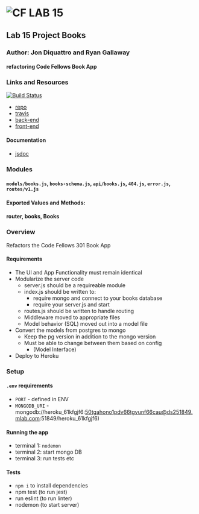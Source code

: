 ![CF](http://i.imgur.com/7v5ASc8.png) LAB 15
=================================================

## Lab 15 Project Books

### Author: Jon Diquattro and Ryan Gallaway 
#### refactoring Code Fellows Book App
### Links and Resources

[![Build Status](https://travis-ci.com/jondiquattro/15-project-books.svg?branch=master)](https://travis-ci.com/jondiquattro/15-project-books)

* [repo](https://github.com/jondiquattro/15-project-books)
* [travis](https://travis-ci.com/jondiquattro/15-project-books)
* [back-end](https://lab-15-ryan-jon.herokuapp.com/)
* [front-end](http://localhost:8080)

#### Documentation 
* [jsdoc](https://github.com/jondiquattro/15-project-books/blob/master/docs/index.html) 

### Modules
#### `models/books.js`, `books-schema.js`, `api/books.js`, `404.js`, `error.js`, `routes/v1.js`
#### Exported Values and Methods:
#### router, books, Books

### Overview
Refactors the Code Fellows 301 Book App

#### Requirements
* The UI and App Functionality must remain identical
* Modularize the server code
  * server.js should be a requireable module
  * index.js should be written to:
    * require mongo and connect to your books database
    * require your server.js and start
  * routes.js should be written to handle routing
  * Middleware moved to appropriate files
  * Model behavior (SQL) moved out into a model file
* Convert the models from postgres to mongo
  * Keep the pg version in addition to the mongo version
  * Must be able to change between them based on config
    * (Model Interface)
* Deploy to Heroku

### Setup
#### `.env` requirements
* `PORT` - defined in ENV
* `MONGODB_URI` - mongodb://heroku_61kfgjf6:50tgahono1pdv66tgvunf66cau@ds251849.mlab.com:51849/heroku_61kfgjf6)

#### Running the app
* terminal 1: `nodemon`
* terminal 2: start mongo DB
* terminal 3: run tests etc
  
#### Tests
* `npm i` to install dependencies
* npm test (to run jest)
* run eslint (to run linter)
* nodemon (to start server)
